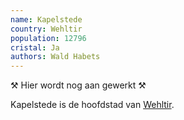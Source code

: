 ```yaml
---
name: Kapelstede
country: Wehltir
population: 12796
cristal: Ja
authors: Wald Habets
---
```


⚒ Hier wordt nog aan gewerkt ⚒

Kapelstede is de hoofdstad van [Wehltir](/wiki/geopolitics/wehltir).